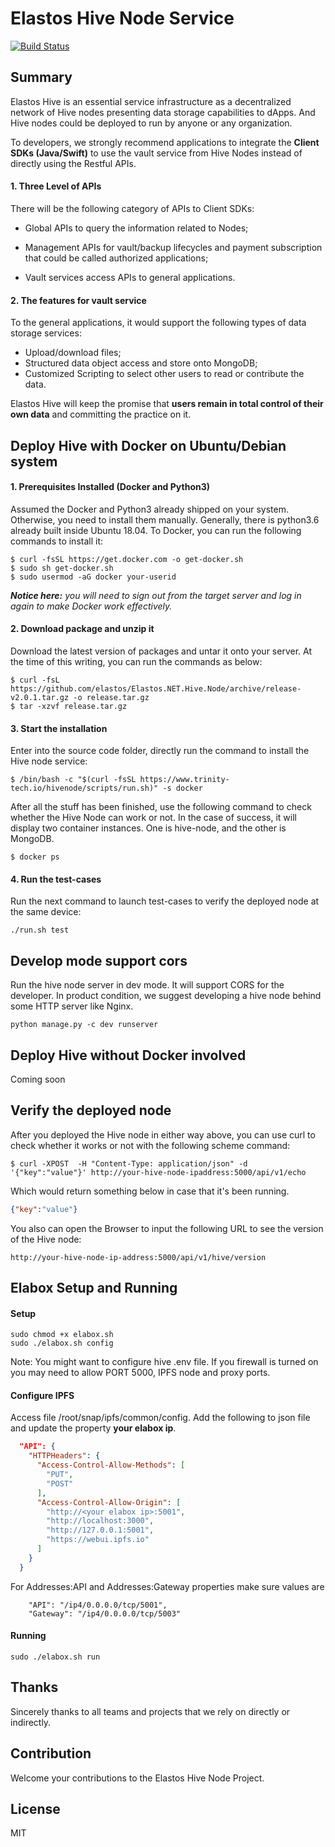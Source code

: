 Elastos Hive Node Service
===========================
[![Build Status](https://travis-ci.com/elastos/Elastos.NET.Hive.Node.svg?token=Jzerup7zXNsvF2i32hZN&branch=master)](https://travis-ci.com/elastos/Elastos.NET.Hive.Node)

## Summary

Elastos Hive is an essential service infrastructure as a decentralized network of Hive nodes presenting data storage capabilities to dApps. And Hive nodes could be deployed to run by anyone or any organization.

To developers, we strongly recommend applications to integrate the **Client SDKs (Java/Swift)** to use the vault service from Hive Nodes instead of directly using the Restful APIs.

#### 1. Three Level of APIs 

There will be the following category of APIs to Client SDKs:
  - Global APIs to query the information related to Nodes;

  - Management APIs for vault/backup lifecycles and payment subscription that could be called authorized applications;

  - Vault services access APIs to general applications.

#### 2. The features for vault service

To the general applications, it would support the following types of data storage services:
- Upload/download files;
- Structured data object access and store onto MongoDB;
- Customized Scripting to select other users to read or contribute the data.

Elastos Hive will keep the promise that **users remain in total control of their own data** and committing the practice on it.

## Deploy Hive with Docker on Ubuntu/Debian system

#### 1. Prerequisites Installed (Docker and Python3)
Assumed the Docker and Python3 already shipped on your system. Otherwise, you need to install them manually. Generally, there is python3.6 already built inside Ubuntu 18.04.  To Docker, you can run the following commands to install it:

```shell
$ curl -fsSL https://get.docker.com -o get-docker.sh
$ sudo sh get-docker.sh
$ sudo usermod -aG docker your-userid
```
***Notice here:*** *you will need to sign out from the target server and log in again to make Docker work effectively.*

#### 2. Download package and unzip it
Download the latest version of packages and untar it onto your server. At the time of this writing, you can run the commands as below:

```shell
$ curl -fsL https://github.com/elastos/Elastos.NET.Hive.Node/archive/release-v2.0.1.tar.gz -o release.tar.gz
$ tar -xzvf release.tar.gz 
```
#### 3. Start the installation
Enter into the source code folder, directly run the command to install the Hive node service:

```shell
$ /bin/bash -c "$(curl -fsSL https://www.trinity-tech.io/hivenode/scripts/run.sh)" -s docker
```
After all the stuff has been finished, use the following command to check whether the Hive Node can work or not.  In the case of success, it will display two container instances. One is hive-node, and the other is MongoDB.
```shell
$ docker ps
```
#### 4. Run the test-cases
Run the next command to launch test-cases to verify the deployed node at the same device:

```shell
./run.sh test
```

## Develop mode support cors
Run the hive node server in dev mode. It will support CORS for the developer.
In product condition, we suggest developing a hive node behind some HTTP server like Nginx.

```shell
python manage.py -c dev runserver
```

## Deploy Hive without Docker involved
Coming soon



## Verify the deployed node

After you deployed the Hive node in either way above, you can use curl to check whether it works or not with the following scheme command:

```shell
$ curl -XPOST  -H "Content-Type: application/json" -d '{"key":"value"}' http://your-hive-node-ipaddress:5000/api/v1/echo
```
Which would return something below in case that it's been running.
```json
{"key":"value"}
```
You also can open the Browser to input the following URL to see the version of the Hive node:
```http
http://your-hive-node-ip-address:5000/api/v1/hive/version
```

## Elabox Setup and Running
#### Setup
```
sudo chmod +x elabox.sh
sudo ./elabox.sh config
```
Note: You might want to configure hive .env file. If you firewall is turned on you may need to allow PORT 5000, IPFS node and proxy ports.
#### Configure IPFS
Access file /root/snap/ipfs/common/config.
Add the following to json file and update the property <b>your elabox ip</b>.
```json
  "API": {
    "HTTPHeaders": {
      "Access-Control-Allow-Methods": [
        "PUT",
        "POST"
      ],
      "Access-Control-Allow-Origin": [
        "http://<your elabox ip>:5001",
        "http://localhost:3000",
        "http://127.0.0.1:5001",
        "https://webui.ipfs.io"
      ]
    }
  }
```
For Addresses:API and  Addresses:Gateway properties make sure values are
```
    "API": "/ip4/0.0.0.0/tcp/5001",
    "Gateway": "/ip4/0.0.0.0/tcp/5003"
```
#### Running
```
sudo ./elabox.sh run
```
## Thanks

Sincerely thanks to all teams and projects that we rely on directly or indirectly.
## Contribution
Welcome your contributions to the Elastos Hive Node Project.
## License
MIT

